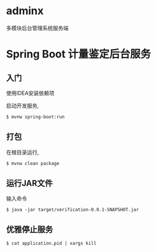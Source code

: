 # adminx
多模块后台管理系统服务端

# Spring Boot 计量鉴定后台服务

## 入门

使用IDEA安装依赖项

启动开发服务,

```bash
$ mvnw spring-boot:run
```

## 打包

在根目录运行,

```bash
$ mvnw clean package
```

## 运行JAR文件

输入命令

```
$ java -jar target/verification-0.0.1-SNAPSHOT.jar
```

## 优雅停止服务
```
$ cat application.pid | xargs kill
```
